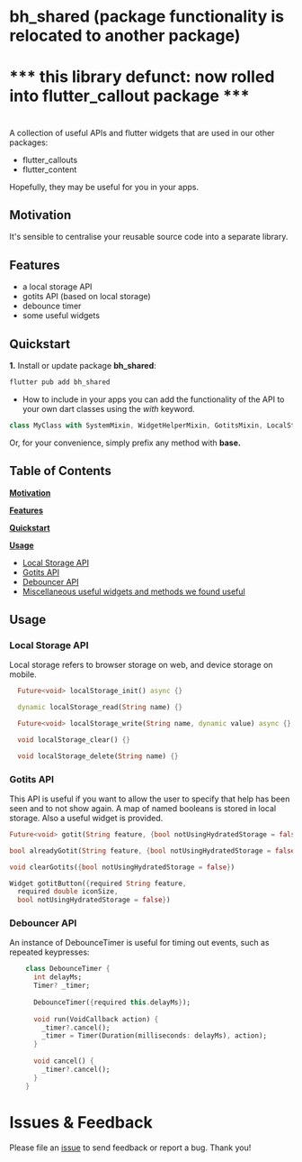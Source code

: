 <!-- This file uses generated code. Visit https://pub.dev/packages/readme_helper for usage information. -->
# bh_shared (package functionality is relocated to another package)

# *** this library defunct: now rolled into flutter_callout package ***
#
#

<!-- #include 1.readme-intro.md -->
A collection of useful APIs and flutter widgets that are used in our other packages:

- flutter_callouts
- flutter_content

Hopefully, they may be useful for you in your apps.
<!-- // end of #include -->

<!-- #include readme-motivation.md -->
## Motivation

It's sensible to centralise your reusable source code into a separate library.
<!-- // end of #include -->

<!-- #include readme-features.md -->
## Features
- a local storage API
- gotits API (based on local storage)
- debounce timer
- some useful widgets
<!-- // end of #include -->

<!-- #include readme-quickstart.md -->
## Quickstart

**1.** Install or update package **bh_shared**:
```bash
flutter pub add bh_shared
```

- How to include in your apps
you can add the functionality of the API to your own dart classes using the *with* keyword.

```dart
class MyClass with SystemMixin, WidgetHelperMixin, GotitsMixin, LocalStorageMixin, CanvasMixin {}
```
Or, for your convenience, simply prefix any method with __base.__
<!-- // end of #include -->

<!-- #toc -->
## Table of Contents

[**Motivation**](#motivation)

[**Features**](#features)

[**Quickstart**](#quickstart)

[**Usage**](#usage)
- [Local Storage API](#local-storage-api)
- [Gotits API](#gotits-api)
- [Debouncer API](#debouncer-api)
- [Miscellaneous useful widgets and methods we found useful](#miscellaneous-useful-widgets-and-methods-we-found-useful)
<!-- // end of #toc -->

<!-- #include readme-usage.md -->
## Usage
### Local Storage API

Local storage refers to browser storage on web, and device storage on mobile.

```dart
  Future<void> localStorage_init() async {}

  dynamic localStorage_read(String name) {}

  Future<void> localStorage_write(String name, dynamic value) async {}

  void localStorage_clear() {}

  void localStorage_delete(String name) {}
```

### Gotits API

This API is useful if you want to allow the user to specify that help has been seen and to not show again. 
A map of named booleans is stored in local storage.
Also a useful widget is provided.

```dart
Future<void> gotit(String feature, {bool notUsingHydratedStorage = false})

bool alreadyGotit(String feature, {bool notUsingHydratedStorage = false})

void clearGotits({bool notUsingHydratedStorage = false})

Widget gotitButton({required String feature,
  required double iconSize,
  bool notUsingHydratedStorage = false})
```

### Debouncer API

An instance of DebounceTimer is useful for timing out events, such as repeated keypresses:

```dart
    class DebounceTimer {
      int delayMs;
      Timer? _timer;
    
      DebounceTimer({required this.delayMs});
    
      void run(VoidCallback action) {
        _timer?.cancel();
        _timer = Timer(Duration(milliseconds: delayMs), action);
      }
    
      void cancel() {
        _timer?.cancel();
      }
    }
```

# Issues & Feedback
Please file an [issue](https://github.com/biancashouse/bh_shared/issues) to send feedback or report a bug. Thank you!